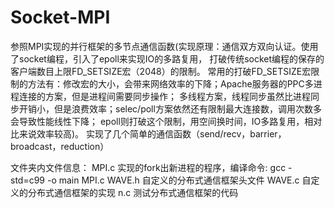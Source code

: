 # Socket-MPI
参照MPI实现的并行框架的多节点通信函数(实现原理：通信双方双向认证。使用了socket编程，引入了epoll来实现IO的多路复用，
打破传统socket编程的保存的客户端数目上限FD_SETSIZE宏（2048）的限制。
常用的打破FD_SETSIZE宏限制的方法有：修改宏的大小，会带来网络效率的下降；Apache服务器的PPC多进程连接的方案，但是进程间需要同步操作；
多线程方案，线程同步虽然比进程同步开销小，但是浪费效率；selec/poll方案依然还有限制最大连接数，调用次数多会导致性能线性下降；
epoll则打破这个限制，用空间换时间，IO多路复用，相对比来说效率较高)。
实现了几个简单的通信函数（send/recv，barrier，broadcast，reduction）


文件夹内文件信息：
MPI.c   实现的fork出新进程的程序，编译命令: gcc -std=c99 -o main MPI.c
WAVE.h  自定义的分布式通信框架头文件
WAVE.c  自定义的分布式通信框架的实现
n.c     测试分布式通信框架的代码
